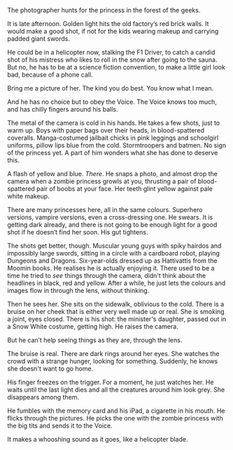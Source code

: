 The photographer hunts for the princess in the forest of the geeks. 

It is late afternoon. Golden light hits the old factory’s red brick walls. It would make a good shot, if not for the kids wearing makeup and carrying padded giant swords. 

He could be in a helicopter now, stalking the F1 Driver, to catch a candid shot of his mistress who likes to roll in the snow after going to the sauna. But no, he has to be at a science fiction convention, to make a little girl look bad, because of a phone call. 

Bring me a picture of her. The kind you do best. You know what I mean.

And he has no choice but to obey the Voice. The Voice knows too much, and has chilly fingers around his balls.  

The metal of the camera is cold in his hands. He takes a few shots, just to warm up. Boys with paper bags over their heads, in blood-spattered coveralls. Manga-costumed jailbait chicks in pink leggings and schoolgirl uniforms, pillow lips blue from the cold. Stormtroopers and batmen. No sign of the princess yet. A part of him wonders what she has done to deserve this. 

A flash of yellow and blue. *There*. He snaps a photo, and almost drop the camera when a zombie princess growls at you, thrusting a pair of blood-spattered pair of boobs at your face. Her teeth glint yellow against pale white makeup.

There are many princesses here, all in the same colours. Superhero versions, vampire versions, even a cross-dressing one. He swears. It is getting dark already, and there is not going to be enough light for a good shot if he doesn’t find her soon. His gut tightens.  

The shots get better, though. Muscular young guys with spiky hairdos and impossibly large swords, sitting in a circle with a cardboard robot, playing Dungeons and Dragons. Six-year-olds dressed up as Hattivattis from the Moomin books. He realises he is actually enjoying it. There used to be a time he tried to *see* things through the camera, didn't think about the headlines in black, red and yellow. After a while, he just lets the colours and images flow in through the lens, without thinking. 

Then he sees her. She sits on the sidewalk, oblivious to the cold. There is a bruise on her cheek that is either very well made up or real. She is smoking a joint, eyes closed. There is his shot: the minister's daughter, passed out in a Snow White costume, getting high. He raises the camera. 

But he can’t help seeing things as they are, through the lens.  

The bruise is real. There are dark rings around her eyes. She watches the crowd with a strange hunger, looking for something. Suddenly, he knows she doesn't want to go home. 

His finger freezes on the trigger. For a moment, he just watches her. He waits until the last light dies and all the creatures around him look grey. She disappears among them. 

He fumbles with the memory card and his iPad, a cigarette in his mouth. He flicks through the pictures. He picks the one with the zombie princess with the big tits and sends it to the Voice. 

It makes a whooshing sound as it goes, like a helicopter blade. 